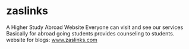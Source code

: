 # zaslinks
A Higher Study Abroad Website
Everyone can visit and see our services
Basically for abroad going students
provides counseling to students.
website for blogs: www.zaslinks.com

